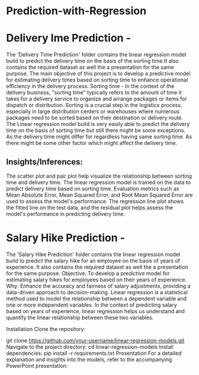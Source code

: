 # Prediction-with-Regression

# Delivery Ime Prediction - 
The 'Delivery Time Prediction' folder contains the linear regression model build to predict the delivery time on the basis of the sorting time.It also contains the required dataset as well the a presentation for the same purpose.
The main objective of this project is to develop a predictive model for estimating delivery times based on sorting time to enhance operational efficiency in the delivery process.
Sorting time - In the context of the delivery business, "sorting time" typically refers to the amount of time it takes for a delivery service to organize and arrange packages or items for dispatch or distribution. Sorting is a crucial step in the logistics process, especially in large distribution centers or warehouses where numerous packages need to be sorted based on their destination or delivery route.
The Linear regression model build is very easily able to predict the delivery time on the basis of sorting time but still there might be some exceptions. As the delivery time might differ for regardless having same sorting time. As there might be some other factor which might affect the delivery time.
## Insights/Inferences:
The scatter plot and pair plot help visualize the relationship between sorting time and delivery time.
The linear regression model is trained on the data to predict delivery time based on sorting time.
Evaluation metrics such as Mean Absolute Error, Mean Squared Error, and Root Mean Squared Error are used to assess the model's performance.
The regression line plot shows the fitted line on the test data, and the residual plot helps assess the model's performance in predicting delivery time.


# Salary Hike Prediction - 
The 'Salary Hike Prediction' folder contains the linear regression model build to predict the salary hike for an employee on the basis of years of experience. It also contains the required dataset as well the a presentation for the same purpose.
Objective: To develop a predictive model for estimating salary hikes for employees based on their years of experience.
Why: Enhance the accuracy and fairness of salary adjustments, providing a data-driven approach to decision-making.
Linear regression is a statistical method used to model the relationship between a dependent variable and one or more independent variables. In the context of predicting salary based on years of experience, linear regression helps us understand and quantify the linear relationship between these two variables.


Installation
Clone the repository:

git clone https://github.com/your-username/linear-regression-models.git
Navigate to the project directory:
cd linear-regression-models
Install dependencies:
pip install -r requirements.txt
Presentation
For a detailed explanation and insights into the models, refer to the accompanying PowerPoint presentation:


